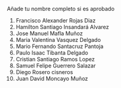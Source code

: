 Añade tu nombre completo si es aprobado

1. Francisco Alexander Rojas Diaz
2. Hamilton Santiago Insandará Alvarez
3. Jose Manuel Mafla Muñoz
4. Maria Valentina Vasquez Delgado
5. Mario Fernando Santacruz Pantoja
6. Paulo Isaac Tibanta Delgado
7. Cristian Santiago Ramos Lopez
8. Samuel Felipe Guerrero Salazar
9. Diego Rosero cisneros
10. Juan David Moncayo Muñoz
